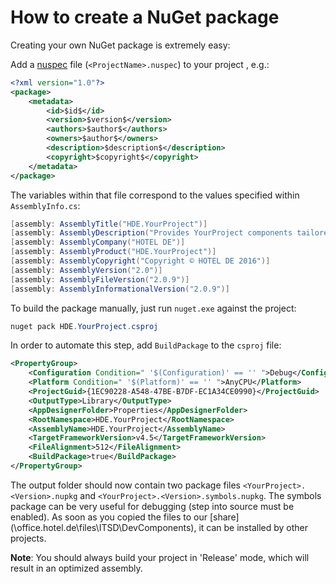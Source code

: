 # How to create a NuGet package

Creating your own NuGet package is extremely easy:

Add a [nuspec](https://docs.nuget.org/create/nuspec-reference) file (`<ProjectName>.nuspec`) to your project , e.g.:
```xml
<?xml version="1.0"?>
<package>
	<metadata>
		<id>$id$</id>
		<version>$version$</version>
		<authors>$author$</authors>
		<owners>$author$</owners>
		<description>$description$</description>
		<copyright>$copyright$</copyright>
	</metadata>
</package>
```

The variables within that file correspond to the values specified within `AssemblyInfo.cs`:

```cs
[assembly: AssemblyTitle("HDE.YourProject")]
[assembly: AssemblyDescription("Provides YourProject components tailored to HDE")]
[assembly: AssemblyCompany("HOTEL DE")]
[assembly: AssemblyProduct("HDE.YourProject")]
[assembly: AssemblyCopyright("Copyright © HOTEL DE 2016")]
[assembly: AssemblyVersion("2.0")]
[assembly: AssemblyFileVersion("2.0.9")]
[assembly: AssemblyInformationalVersion("2.0.9")]
```

To build the package manually, just run `nuget.exe` against the project:

```cs
nuget pack HDE.YourProject.csproj
```

In order to automate this step, add `BuildPackage` to the `csproj` file:

```xml
<PropertyGroup>
	<Configuration Condition=" '$(Configuration)' == '' ">Debug</Configuration>
	<Platform Condition=" '$(Platform)' == '' ">AnyCPU</Platform>
	<ProjectGuid>{1EC90228-A548-47BE-B7DF-EC1A34CE0990}</ProjectGuid>
	<OutputType>Library</OutputType>
	<AppDesignerFolder>Properties</AppDesignerFolder>
	<RootNamespace>HDE.YourProject</RootNamespace>
	<AssemblyName>HDE.YourProject</AssemblyName>
	<TargetFrameworkVersion>v4.5</TargetFrameworkVersion>
	<FileAlignment>512</FileAlignment>
	<BuildPackage>true</BuildPackage>
</PropertyGroup>
```

The output folder should now contain two package files `<YourProject>.<Version>.nupkg` and `<YourProject>.<Version>.symbols.nupkg`. The symbols package can be very useful for debugging (step into source must be enabled). As soon as you copied the files to our [share](\\office.hotel.de\files\ITSD\DevComponents\), it can be installed by other projects.

**Note**: You should always build your project in 'Release' mode, which will result in an optimized assembly.
